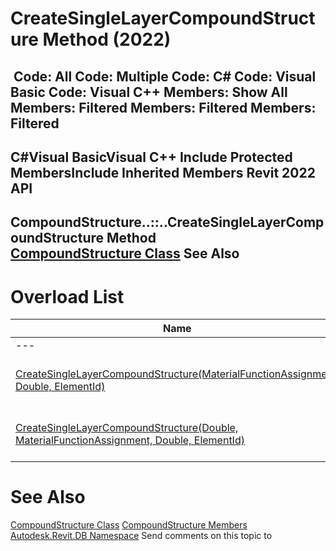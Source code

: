 # CreateSingleLayerCompoundStructure Method (2022)

﻿
 Code: All Code: Multiple Code: C# Code: Visual Basic Code: Visual C++  Members: Show All Members: Filtered Members: Filtered Members: Filtered   
---  
C#Visual BasicVisual C++
Include Protected MembersInclude Inherited Members
Revit 2022 API  
---  
CompoundStructure..::..CreateSingleLayerCompoundStructure Method   
[CompoundStructure Class](dc1a081e-8dab-565f-145d-a429098d353c.md "CompoundStructure Class") See Also  
---  
# Overload List
| Name | Description |
| --- | --- |
| --- | --- | --- |
| [CreateSingleLayerCompoundStructure(MaterialFunctionAssignment, Double, ElementId)](daabdba6-a85c-aed1-927a-7ff9e519489f.md "CreateSingleLayerCompoundStructure Method \(MaterialFunctionAssignment, Double, ElementId\)") | Creates a CompoundStructure containing a single layer. |
| [CreateSingleLayerCompoundStructure(Double, MaterialFunctionAssignment, Double, ElementId)](d1a7a3ba-717c-a939-2161-dc22a94b8824.md "CreateSingleLayerCompoundStructure Method \(Double, MaterialFunctionAssignment, Double, ElementId\)") | Creates a vertically compound CompoundStructure with one layer. |

# See Also
[CompoundStructure Class](dc1a081e-8dab-565f-145d-a429098d353c.md "CompoundStructure Class")
[CompoundStructure Members](91f9b904-18cf-44eb-c4fe-66e9d038f156.md "CompoundStructure Members")
[Autodesk.Revit.DB Namespace](87546ba7-461b-c646-cbb1-2cb8f5bff8b2.md "Autodesk.Revit.DB Namespace")
Send comments on this topic to 